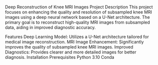Deep Reconstruction of Knee MRI Images
Project Description
This project focuses on enhancing the quality and resolution of subsampled knee MRI images using a deep neural network based on a U-Net architecture. The primary goal is to reconstruct high-quality MRI images from subsampled data, aiding in improved diagnostic accuracy.

Features
Deep Learning Model: Utilizes a U-Net architecture tailored for medical image reconstruction.
MRI Image Enhancement: Significantly improves the quality of subsampled knee MRI images.
Improved Diagnostics: Provides clearer and more detailed images for better diagnosis.
Installation
Prerequisites
Python 3.10
Conda
